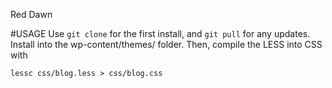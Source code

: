 Red Dawn

#USAGE
Use `git clone` for the first install, and `git pull` for any updates. Install
into the wp-content/themes/ folder. Then, compile the LESS into CSS with

`lessc css/blog.less > css/blog.css`
